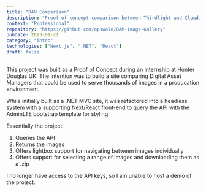 ```yaml
---
title: "DAM Comparison"
description: "Proof of concept comparison between Thirdlight and Cloudinary digital asset managers."
context: "Professional"
repository: "https://github.com/opswole/DAM-Image-Gallery"
pubDate: 2023-01-21
category: "intro"
technologies: ["Next.js", ".NET", "React"]
draft: false
---
```


This project was built as a Proof of Concept during an internship at Hunter Douglas UK. The intention was to build a site comparing Digital Asset Managers that could be used to serve thousands of images in a producation environment. 

While initially built as a .NET MVC site, it was refactored into a headless system with a supporting Next/React front-end to query the API with the AdminLTE bootstrap template for styling.

Essentially the project:
1. Queries the API
2. Returns the images
3. Offers lightbox support for navigating between images individually
4. Offers support for selecting a range of images and downloading them as a .zip

I no longer have access to the API keys, so I am unable to host a demo of the project.


